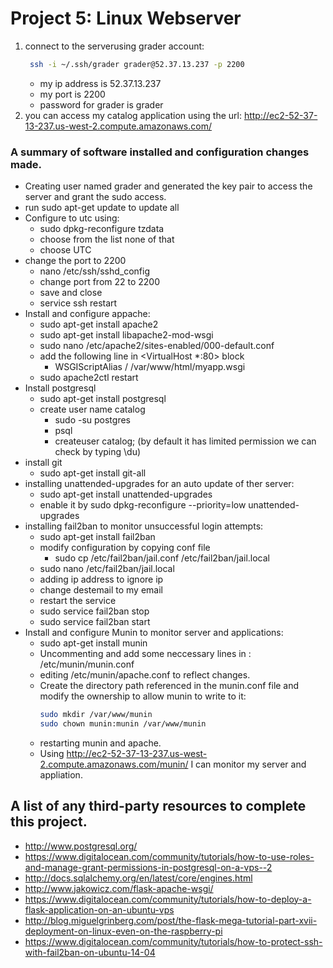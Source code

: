 # Project 5: Linux Webserver

1. connect to the serverusing grader account:
    ```sh
     ssh -i ~/.ssh/grader grader@52.37.13.237 -p 2200
    ```
    - my ip address is 52.37.13.237
    - my port is 2200
    - password for grader is grader
1. you can access my catalog application using the url:
     http://ec2-52-37-13-237.us-west-2.compute.amazonaws.com/


### A summary of software installed and configuration changes made.
- Creating user named grader and generated the  key pair to access the server and grant the sudo access.
- run sudo apt-get update to update all
- Configure to utc using:
    - sudo dpkg-reconfigure tzdata
    - choose from the list none of that
    - choose UTC
- change the port to 2200
    - nano /etc/ssh/sshd_config
    - change port from 22 to 2200
    - save and close
    - service ssh restart
- Install and configure appache:
    - sudo apt-get install apache2
    - sudo apt-get install libapache2-mod-wsgi
    - sudo nano /etc/apache2/sites-enabled/000-default.conf
    - add the following line in <VirtualHost *:80> block
        - WSGIScriptAlias / /var/www/html/myapp.wsgi
    - sudo apache2ctl restart
- Install postgresql
    - sudo apt-get install postgresql
    - create user name catalog
        - sudo -su postgres
        - psql
        - createuser catalog; (by default it has limited permission we can check by typing \du)
- install git
    -  sudo apt-get install git-all
- installing unattended-upgrades for an auto update of ther server:
    - sudo apt-get install unattended-upgrades
    - enable it by sudo dpkg-reconfigure --priority=low unattended-upgrades
- installing fail2ban to monitor unsuccessful login attempts:
    - sudo apt-get install fail2ban
    - modify configuration by copying conf file
        - sudo cp /etc/fail2ban/jail.conf /etc/fail2ban/jail.local
    - sudo nano /etc/fail2ban/jail.local
    - adding ip address to ignore ip
    - change destemail to my email
    - restart the service
    - sudo service fail2ban stop
    - sudo service fail2ban start
- Install and configure Munin to monitor server and applications:
    - sudo apt-get install munin
    - Uncommenting and add some neccessary lines in :  /etc/munin/munin.conf
    - editing /etc/munin/apache.conf to reflect changes.
    - Create the directory path referenced in the munin.conf file and modify the ownership to allow munin to write to it:
        ``` sh
        sudo mkdir /var/www/munin
        sudo chown munin:munin /var/www/munin
        ```
    - restarting munin and apache.
    - Using http://ec2-52-37-13-237.us-west-2.compute.amazonaws.com/munin/ I can monitor my server and appliation.

        
## A list of any third-party resources to complete this project.

- http://www.postgresql.org/
- https://www.digitalocean.com/community/tutorials/how-to-use-roles-and-manage-grant-permissions-in-postgresql-on-a-vps--2
- http://docs.sqlalchemy.org/en/latest/core/engines.html
- http://www.jakowicz.com/flask-apache-wsgi/
- https://www.digitalocean.com/community/tutorials/how-to-deploy-a-flask-application-on-an-ubuntu-vps
- http://blog.miguelgrinberg.com/post/the-flask-mega-tutorial-part-xvii-deployment-on-linux-even-on-the-raspberry-pi
- https://www.digitalocean.com/community/tutorials/how-to-protect-ssh-with-fail2ban-on-ubuntu-14-04
